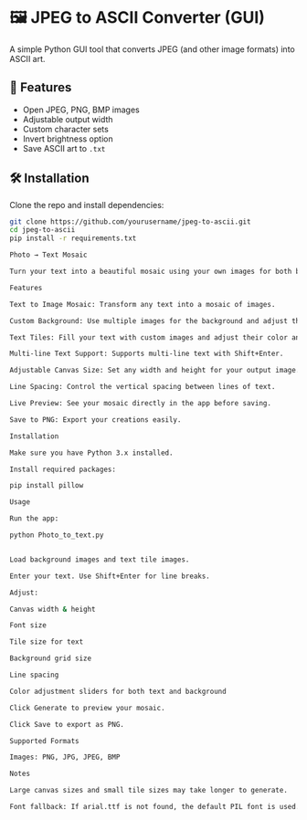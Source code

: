 # 🖼️ JPEG to ASCII Converter (GUI)

A simple Python GUI tool that converts JPEG (and other image formats) into ASCII art.

## 🚀 Features
- Open JPEG, PNG, BMP images
- Adjustable output width
- Custom character sets
- Invert brightness option
- Save ASCII art to `.txt`

## 🛠️ Installation
Clone the repo and install dependencies:
```bash
git clone https://github.com/yourusername/jpeg-to-ascii.git
cd jpeg-to-ascii
pip install -r requirements.txt

Photo → Text Mosaic

Turn your text into a beautiful mosaic using your own images for both background and text tiles. Fully interactive GUI tool built in Python with Tkinter and Pillow.

Features

Text to Image Mosaic: Transform any text into a mosaic of images.

Custom Background: Use multiple images for the background and adjust their grid and color intensity.

Text Tiles: Fill your text with custom images and adjust their color and size.

Multi-line Text Support: Supports multi-line text with Shift+Enter.

Adjustable Canvas Size: Set any width and height for your output image.

Line Spacing: Control the vertical spacing between lines of text.

Live Preview: See your mosaic directly in the app before saving.

Save to PNG: Export your creations easily.

Installation

Make sure you have Python 3.x installed.

Install required packages:

pip install pillow

Usage

Run the app:

python Photo_to_text.py


Load background images and text tile images.

Enter your text. Use Shift+Enter for line breaks.

Adjust:

Canvas width & height

Font size

Tile size for text

Background grid size

Line spacing

Color adjustment sliders for both text and background

Click Generate to preview your mosaic.

Click Save to export as PNG.

Supported Formats

Images: PNG, JPG, JPEG, BMP

Notes

Large canvas sizes and small tile sizes may take longer to generate.

Font fallback: If arial.ttf is not found, the default PIL font is used.
